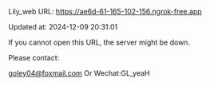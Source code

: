 Lily_web URL: https://ae6d-61-165-102-156.ngrok-free.app

Updated at: 2024-12-09 20:31:01

If you cannot open this URL, the server might be down.

Please contact: 

goley04@foxmail.com Or Wechat:GL_yeaH